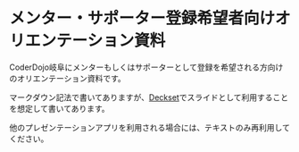 # メンター・サポーター登録希望者向けオリエンテーション資料

CoderDojo岐阜にメンターもしくはサポーターとして登録を希望される方向けのオリエンテーション資料です。

マークダウン記法で書いてありますが、[Deckset](https://www.deckset.com/)でスライドとして利用することを想定して書いてあります。

他のプレゼンテーションアプリを利用される場合には、テキストのみ再利用してください。